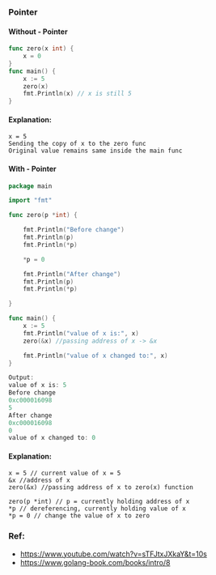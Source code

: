 ### Pointer
#### Without - Pointer

```go
func zero(x int) {
	x = 0
}
func main() {
	x := 5
	zero(x)
	fmt.Println(x) // x is still 5
}
```
#### Explanation:
```
x = 5 
Sending the copy of x to the zero func
Original value remains same inside the main func
```

#### With - Pointer
```go
package main

import "fmt"

func zero(p *int) {

	fmt.Println("Before change")
	fmt.Println(p)
	fmt.Println(*p)

	*p = 0

	fmt.Println("After change")
	fmt.Println(p)
	fmt.Println(*p)

}

func main() {
	x := 5
	fmt.Println("value of x is:", x)
	zero(&x) //passing address of x -> &x

	fmt.Println("value of x changed to:", x)
}
```

```go
Output:
value of x is: 5
Before change
0xc000016098
5
After change
0xc000016098
0
value of x changed to: 0
```

#### Explanation:
```
x = 5 // current value of x = 5
&x //address of x
zero(&x) //passing address of x to zero(x) function

zero(p *int) // p = currently holding address of x
*p // dereferencing, currently holding value of x
*p = 0 // change the value of x to zero
```


### Ref:
- https://www.youtube.com/watch?v=sTFJtxJXkaY&t=10s
- https://www.golang-book.com/books/intro/8
